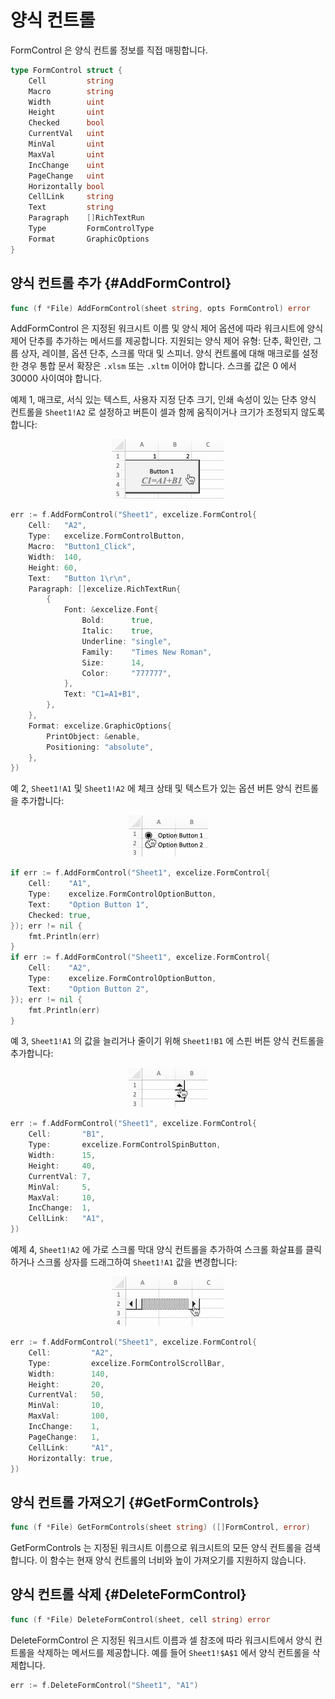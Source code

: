 # 양식 컨트롤

FormControl 은 양식 컨트롤 정보를 직접 매핑합니다.

```go
type FormControl struct {
    Cell         string
    Macro        string
    Width        uint
    Height       uint
    Checked      bool
    CurrentVal   uint
    MinVal       uint
    MaxVal       uint
    IncChange    uint
    PageChange   uint
    Horizontally bool
    CellLink     string
    Text         string
    Paragraph    []RichTextRun
    Type         FormControlType
    Format       GraphicOptions
}
```

## 양식 컨트롤 추가 {#AddFormControl}

```go
func (f *File) AddFormControl(sheet string, opts FormControl) error
```

AddFormControl 은 지정된 워크시트 이름 및 양식 제어 옵션에 따라 워크시트에 양식 제어 단추를 추가하는 메서드를 제공합니다. 지원되는 양식 제어 유형: 단추, 확인란, 그룹 상자, 레이블, 옵션 단추, 스크롤 막대 및 스피너. 양식 컨트롤에 대해 매크로를 설정한 경우 통합 문서 확장은 `.xlsm` 또는 `.xltm` 이어야 합니다. 스크롤 값은 0 에서 30000 사이여야 합니다.

예제 1, 매크로, 서식 있는 텍스트, 사용자 지정 단추 크기, 인쇄 속성이 있는 단추 양식 컨트롤을 `Sheet1!A2` 로 설정하고 버튼이 셀과 함께 움직이거나 크기가 조정되지 않도록 합니다:

<p align="center"><img width="180" src="./images/form_ctrl_button.gif" alt="Excelize 로 단추 양식 컨트롤 추가"></p>

```go
err := f.AddFormControl("Sheet1", excelize.FormControl{
    Cell:   "A2",
    Type:   excelize.FormControlButton,
    Macro:  "Button1_Click",
    Width:  140,
    Height: 60,
    Text:   "Button 1\r\n",
    Paragraph: []excelize.RichTextRun{
        {
            Font: &excelize.Font{
                Bold:      true,
                Italic:    true,
                Underline: "single",
                Family:    "Times New Roman",
                Size:      14,
                Color:     "777777",
            },
            Text: "C1=A1+B1",
        },
    },
    Format: excelize.GraphicOptions{
        PrintObject: &enable,
        Positioning: "absolute",
    },
})
```

예 2, `Sheet1!A1` 및 `Sheet1!A2` 에 체크 상태 및 텍스트가 있는 옵션 버튼 양식 컨트롤을 추가합니다:

<p align="center"><img width="127" src="./images/form_ctrl_option_button.gif" alt="Excelize 로 옵션 단추 양식 컨트롤 추가"></p>

```go
if err := f.AddFormControl("Sheet1", excelize.FormControl{
    Cell:    "A1",
    Type:    excelize.FormControlOptionButton,
    Text:    "Option Button 1",
    Checked: true,
}); err != nil {
    fmt.Println(err)
}
if err := f.AddFormControl("Sheet1", excelize.FormControl{
    Cell:    "A2",
    Type:    excelize.FormControlOptionButton,
    Text:    "Option Button 2",
}); err != nil {
    fmt.Println(err)
}
```

예 3, `Sheet1!A1` 의 값을 늘리거나 줄이기 위해 `Sheet1!B1` 에 스핀 버튼 양식 컨트롤을 추가합니다:

<p align="center"><img width="126" src="./images/form_ctrl_spin_button.gif" alt="Excelize 로 스핀 버튼 양식 컨트롤 추가"></p>

```go
err := f.AddFormControl("Sheet1", excelize.FormControl{
    Cell:       "B1",
    Type:       excelize.FormControlSpinButton,
    Width:      15,
    Height:     40,
    CurrentVal: 7,
    MinVal:     5,
    MaxVal:     10,
    IncChange:  1,
    CellLink:   "A1",
})
```

예제 4, `Sheet1!A2` 에 가로 스크롤 막대 양식 컨트롤을 추가하여 스크롤 화살표를 클릭하거나 스크롤 상자를 드래그하여 `Sheet1!A1` 값을 변경합니다:

<p align="center"><img width="180" src="./images/form_ctrl_scroll_bar.gif" alt="Excelize 를 사용하여 가로 스크롤 막대 양식 컨트롤 추가"></p>

```go
err := f.AddFormControl("Sheet1", excelize.FormControl{
    Cell:         "A2",
    Type:         excelize.FormControlScrollBar,
    Width:        140,
    Height:       20,
    CurrentVal:   50,
    MinVal:       10,
    MaxVal:       100,
    IncChange:    1,
    PageChange:   1,
    CellLink:     "A1",
    Horizontally: true,
})
```

## 양식 컨트롤 가져오기 {#GetFormControls}

```go
func (f *File) GetFormControls(sheet string) ([]FormControl, error)
```

GetFormControls 는 지정된 워크시트 이름으로 워크시트의 모든 양식 컨트롤을 검색합니다. 이 함수는 현재 양식 컨트롤의 너비와 높이 가져오기를 지원하지 않습니다.

## 양식 컨트롤 삭제 {#DeleteFormControl}

```go
func (f *File) DeleteFormControl(sheet, cell string) error
```

DeleteFormControl 은 지정된 워크시트 이름과 셀 참조에 따라 워크시트에서 양식 컨트롤을 삭제하는 메서드를 제공합니다. 예를 들어 `Sheet1!$A$1` 에서 양식 컨트롤을 삭제합니다.

```go
err := f.DeleteFormControl("Sheet1", "A1")
```
